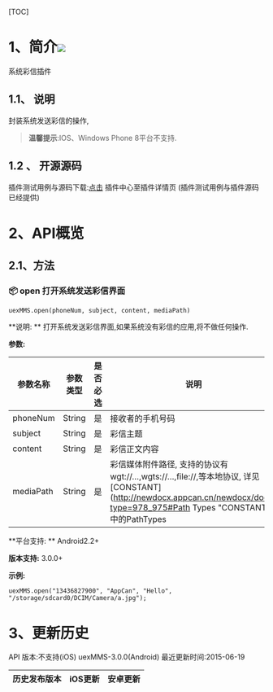 [TOC]
 # 1、简介[![](http://appcan-download.oss-cn-beijing.aliyuncs.com/%E5%85%AC%E6%B5%8B%2Fgf.png)]() 
系统彩信插件
## 1.1、 说明
封装系统发送彩信的操作,
> **温馨提示**:IOS、Windows Phone 8平台不支持.

 
## 1.2 、 开源源码
插件测试用例与源码下载:[点击](http://plugin.appcan.cn/details.html?id=281_pluginlist) 插件中心至插件详情页 (插件测试用例与插件源码已经提供)

 # 2、API概览

## 2.1、方法

### 📦  open 打开系统发送彩信界面

`uexMMS.open(phoneNum, subject, content, mediaPath)`

**说明:	**
打开系统发送彩信界面,如果系统没有彩信的应用,将不做任何操作.	

**参数:**

|  参数名称 | 参数类型  | 是否必选  |  说明 |
| ------------ | ------------ | ------------ | ------------ |
|  phoneNum | String | 是 | 接收者的手机号码 |
| subject | String | 是 | 彩信主题 |
| content | String | 是 | 彩信正文内容 |
| mediaPath | String | 是 | 彩信媒体附件路径, 支持的协议有wgt://…,wgts://…,file://,等本地协议, 详见[CONSTANT](http://newdocx.appcan.cn/newdocx/docx?type=978_975#Path Types "CONSTANT")中的PathTypes |

**平台支持:	**
Android2.2+

**版本支持:**
3.0.0+

**示例:**

```
uexMMS.open("13436827900", "AppCan", "Hello", "/storage/sdcard0/DCIM/Camera/a.jpg");
```
# 3、更新历史
API 版本:不支持(iOS) uexMMS-3.0.0(Android)
最近更新时间:2015-06-19

|  历史发布版本 | iOS更新  | 安卓更新  |
| ------------ | ------------ | ------------ |
  
